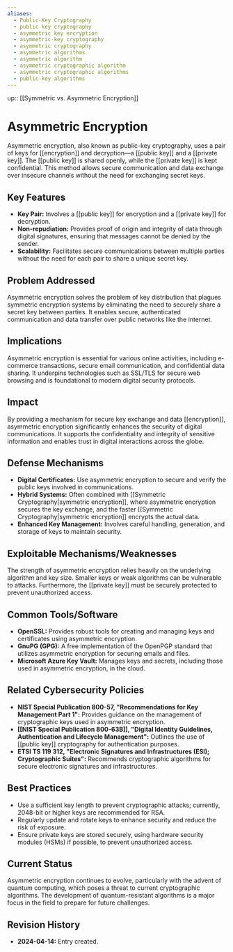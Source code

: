 ```yaml
---
aliases:
  - Public-Key Cryptography
  - public key cryptography
  - asymmetric key encryption
  - asymmetric-key cryptography
  - asymmetric cryptography
  - asymmetric algorithms
  - asymmetric algorithm
  - asymmetric cryptographic algorithm
  - asymmetric cryptographic algorithms
  - public-key algorithms
---
```

up:: [[Symmetric vs. Asymmetric Encryption]]
# Asymmetric Encryption

Asymmetric encryption, also known as public-key cryptography, uses a pair of keys for [[encryption]] and decryption—a [[public key]] and a [[private key]]. The [[public key]] is shared openly, while the [[private key]] is kept confidential. This method allows secure communication and data exchange over insecure channels without the need for exchanging secret keys.

## Key Features

- **Key Pair:** Involves a [[public key]] for encryption and a [[private key]] for decryption.
- **Non-repudiation:** Provides proof of origin and integrity of data through digital signatures, ensuring that messages cannot be denied by the sender.
- **Scalability:** Facilitates secure communications between multiple parties without the need for each pair to share a unique secret key.

## Problem Addressed

Asymmetric encryption solves the problem of key distribution that plagues symmetric encryption systems by eliminating the need to securely share a secret key between parties. It enables secure, authenticated communication and data transfer over public networks like the internet.

## Implications

Asymmetric encryption is essential for various online activities, including e-commerce transactions, secure email communication, and confidential data sharing. It underpins technologies such as SSL/TLS for secure web browsing and is foundational to modern digital security protocols.

## Impact

By providing a mechanism for secure key exchange and data [[encryption]], asymmetric encryption significantly enhances the security of digital communications. It supports the confidentiality and integrity of sensitive information and enables trust in digital interactions across the globe.

## Defense Mechanisms

- **Digital Certificates:** Use asymmetric encryption to secure and verify the public keys involved in communications.
- **Hybrid Systems:** Often combined with [[Symmetric Cryptography|symmetric encryption]], where asymmetric encryption secures the key exchange, and the faster [[Symmetric Cryptography|symmetric encryption]] encrypts the actual data.
- **Enhanced Key Management:** Involves careful handling, generation, and storage of keys to maintain security.

## Exploitable Mechanisms/Weaknesses

The strength of asymmetric encryption relies heavily on the underlying algorithm and key size. Smaller keys or weak algorithms can be vulnerable to attacks. Furthermore, the [[private key]] must be securely protected to prevent unauthorized access.

## Common Tools/Software

- **OpenSSL:** Provides robust tools for creating and managing keys and certificates using asymmetric encryption.
- **GnuPG (GPG):** A free implementation of the OpenPGP standard that utilizes asymmetric encryption for securing emails and files.
- **Microsoft Azure Key Vault:** Manages keys and secrets, including those used in asymmetric encryption, in the cloud.

## Related Cybersecurity Policies

- **NIST Special Publication 800-57, "Recommendations for Key Management Part 1":** Provides guidance on the management of cryptographic keys used in asymmetric encryption.
- **[[NIST Special Publication 800-63B]], "Digital Identity Guidelines, Authentication and Lifecycle Management":** Outlines the use of [[public key]] cryptography for authentication purposes.
- **ETSI TS 119 312, "Electronic Signatures and Infrastructures (ESI); Cryptographic Suites":** Recommends cryptographic algorithms for secure electronic signatures and infrastructures.

## Best Practices

- Use a sufficient key length to prevent cryptographic attacks; currently, 2048-bit or higher keys are recommended for RSA.
- Regularly update and rotate keys to enhance security and reduce the risk of exposure.
- Ensure private keys are stored securely, using hardware security modules (HSMs) if possible, to prevent unauthorized access.

## Current Status

Asymmetric encryption continues to evolve, particularly with the advent of quantum computing, which poses a threat to current cryptographic algorithms. The development of quantum-resistant algorithms is a major focus in the field to prepare for future challenges.

## Revision History

- **2024-04-14:** Entry created.